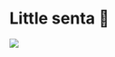 # Little senta 🎄

<img src="https://user-images.githubusercontent.com/96183163/209433062-41bbe110-12c1-4b76-a142-ff699e45b3f6.png" />
